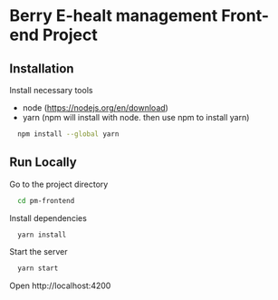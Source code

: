 
# Berry E-healt management Front-end Project




## Installation

Install necessary tools 
- node (https://nodejs.org/en/download)
- yarn (npm will install with node. then use npm to install yarn)

```bash
  npm install --global yarn
```
    
## Run Locally


Go to the project directory

```bash
  cd pm-frontend
```

Install dependencies

```bash
  yarn install
```

Start the server

```bash
  yarn start
```

Open http://localhost:4200

